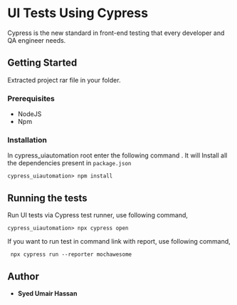 # UI Tests Using Cypress

Cypress is the new standard in front-end testing that every developer and QA engineer needs.

## Getting Started

Extracted project rar file in your folder.

### Prerequisites

- NodeJS
- Npm

### Installation

In cypress_uiautomation root enter the following command . It will Install all the dependencies present in `package.json`

```
cypress_uiautomation> npm install
```

## Running the tests

Run UI tests via Cypress test runner, use following command,

```
cypress_uiautomation> npx cypress open
```

If you want to run test in command link with report, use following command,

```
 npx cypress run --reporter mochawesome
```

## Author

- **Syed Umair Hassan**
